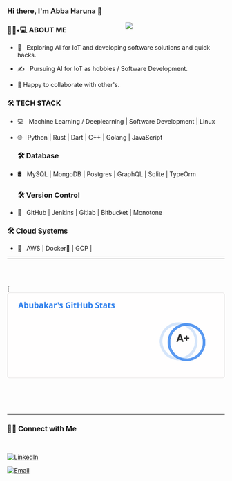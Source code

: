 ### Hi there, I'm Abba Haruna 👋

<img align='right' src="https://media.giphy.com/media/M9gbBd9nbDrOTu1Mqx/giphy.gif" width="230">

<h3> 👨🏻•💻 ABOUT ME </h3>



- 🤔 &nbsp; Exploring AI for IoT and developing software solutions and quick hacks.
<!-- 
- 🎓 &nbsp; Studying Physics at Auk and coding stuffs.

- 🌱 &nbsp; Learning about Machine Learning,DeepLearning and Systems Design. -->

- ✍️ &nbsp; Pursuing AI for IoT as hobbies / Software Development.

- 👯 Happy to collaborate with other's.


<h3>🛠 TECH STACK</h3>



- 💻 &nbsp; Machine Learning / Deeplearning | Software Development | Linux 

- 🌐 &nbsp; Python | Rust | Dart | C++ | Golang | JavaScript

  
  <h3>🛠 Database </h3>

- 🛢 &nbsp; MySQL | MongoDB | Postgres | GraphQL | Sqlite | TypeOrm


  <h3>🛠 Version Control </h3>

- 🔧 &nbsp; GitHub | Jenkins | Gitlab | Bitbucket | Monotone 

<!-- - 🖥 &nbsp; Illustrator| Photoshop | InDesign -->


  <h3>🛠 Cloud Systems </h3>

- 🔧 &nbsp; AWS | Docker🐳 | GCP | 

<hr>



<br/><br/>

[![Abubakar's GitHub Stats](https://github.com/Abubakarharuna10/Abubakarharuna10/blob/master/68747470733a2f2f6769746875622d726561646d652d73746174732e76657263656c2e6170702f6170693f757365726e616d653d73686976616d303131302673686f775f69636f6e733d74727565.svg)

<br/>
<br><br>



<hr>



<h3> 🤝🏻 Connect with Me </h3>

<br>



<p align="center">

<a href="https://www.linkedin.com/in/abubakarharuna10/"><img alt="LinkedIn" src="https://img.shields.io/badge/LinkedIn-abubakarharuna10%20Malpani-blue?style=flat-square&logo=linkedin"></a>

<a href="mailto:abbanso10@gmail.com"><img alt="Email" src="https://img.shields.io/badge/Email-abbanso10@gmail.com-blue?style=flat-square&logo=gmail"></a>

</p>
